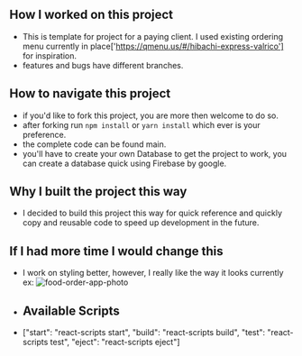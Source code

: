 ## How I worked on this project

- This is template for project for a paying client. I used existing ordering menu currently in place['https://qmenu.us/#/hibachi-express-valrico'] for inspiration.
- features and bugs have different branches.

## How to navigate this project

- if you'd like to fork this project, you are more then welcome to do so.
- after forking run `npm install` or `yarn install` which ever is your preference.
- the complete code can be found main.
- you'll have to create your own Database to get the project to work, you can create a database quick using Firebase by google.

## Why I built the project this way

- I decided to build this project this way for quick reference and quickly copy and reusable code to speed up development in the future.

## If I had more time I would change this

- I work on styling better, however, I really like the way it looks currently ex:
  ![food-order-app-photo](https://res.cloudinary.com/luispineda/image/upload/v1631236923/Screen_Shot_2021-09-09_at_9.21.11_PM_sivc9u.png)

- ## Available Scripts

- ["start": "react-scripts start",
  "build": "react-scripts build",
  "test": "react-scripts test",
  "eject": "react-scripts eject"]
